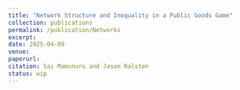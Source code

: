 ```yaml
---
title: "Network Structure and Inequality in a Public Goods Game"
collection: publications
permalink: /publication/Networks
excerpt: 
date: 2025-04-09
venue: 
paperurl:
citation: Sai Mamunuru and Jason Ralston
status: wip
---
```

